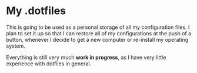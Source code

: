 # My .dotfiles

This is going to be used as a personal storage of all my configuration files.
I plan to set it up so that I can restore all of my configurations at the push of a button, whenever I decide to get a new computer or re-install my operating system.

Everything is still very much **work in progress**, as I have very little experience with dotfiles in general.
